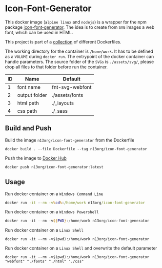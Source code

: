 # Icon-Font-Generator

This docker image (`alpine linux` and `nodejs`) is a wrapper for the npm package [icon-font-generator](https://www.npmjs.com/package/icon-font-generator). The idea is to create from `SVG` images a web font, which can be used in HTML.

This project is part of a [collection](https://github.com/n13org/Dockerfiles) of different Dockerfiles.

The working directory for the container is `/home/work`. It has to be defined as a `VOLUME` during `docker run`. The entrypoint of the docker container can handle parameters. The source folder of the `SVGs` is `./assets/svg/`, please drop all files to that folder before run the container.

|ID| Name|Default|
|---|---|---|
|1|font name|fnt-svg-webfont|
|2|output folder|./assets/fonts|
|3|html path|./_layouts|
|4|css path|./_sass|

## Build and Push

Build the image `n13org/icon-font-generator` from the Dockerfile

```shell
docker build . --file Dockerfile --tag n13org/icon-font-generator
```

Push the image to [Docker Hub](https://hub.docker.com/orgs/n13org/repositories)

```shell
docker push n13org/icon-font-generator:latest
```

## Usage

Run docker container on a `Windows Command Line`

```cmd
docker run -it --rm -v%cd%:/home/work n13org/icon-font-generator
```

Run docker container on a `Windows Powershell`

```powershell
docker run -it --rm -v${PWD}:/home/work n13org/icon-font-generator
```

Run docker container on a `Linux Shell`

```shell
docker run -it --rm -v$(pwd):/home/work n13org/icon-font-generator
```

Run docker container on a `Linux Shell` and overwrite the default parameter

```shell
docker run -it --rm -v$(pwd):/home/work n13org/icon-font-generator "webfont" "./fonts" "./html" "./css"
```

